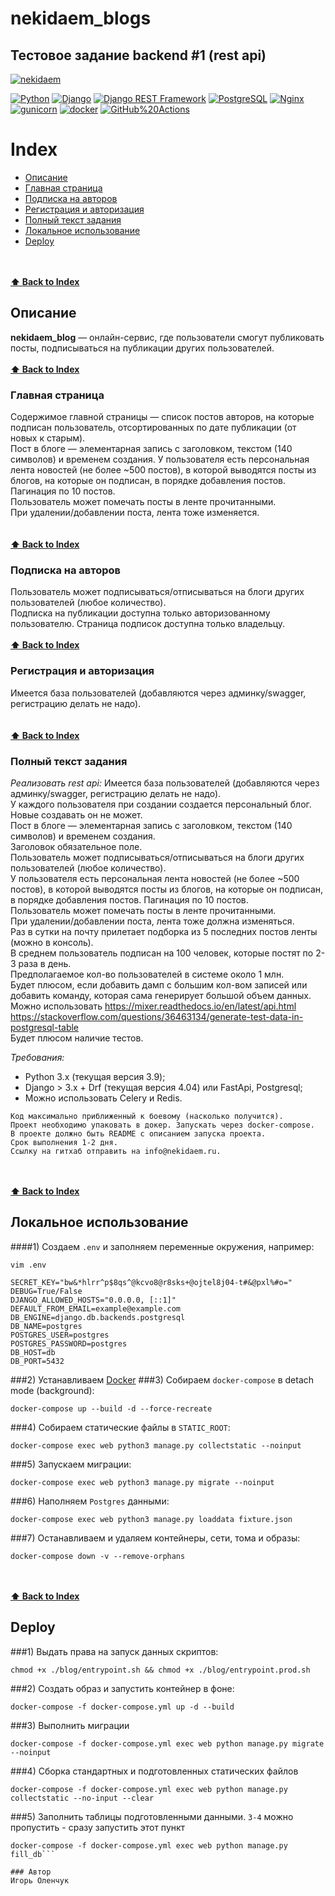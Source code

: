 # nekidaem_blogs
## Тестовое задание backend #1 (rest api)
[![nekidaem](https://github.com/igorolenchuk/nekidaem_blogs/actions/workflows/foodgram_workflow.yml/badge.svg?branch=master)](https://github.com/IgorOlenchuk/nekidaem_blogs/actions/workflows/main.yml)

[![Python](https://img.shields.io/badge/-Python-464646?style=flat-square&logo=Python)](https://www.python.org/)
[![Django](https://img.shields.io/badge/-Django-464646?style=flat-square&logo=Django)](https://www.djangoproject.com/)
[![Django REST Framework](https://img.shields.io/badge/-Django%20REST%20Framework-464646?style=flat-square&logo=Django%20REST%20Framework)](https://www.django-rest-framework.org/)
[![PostgreSQL](https://img.shields.io/badge/-PostgreSQL-464646?style=flat-square&logo=PostgreSQL)](https://www.postgresql.org/)
[![Nginx](https://img.shields.io/badge/-NGINX-464646?style=flat-square&logo=NGINX)](https://nginx.org/ru/)
[![gunicorn](https://img.shields.io/badge/-gunicorn-464646?style=flat-square&logo=gunicorn)](https://gunicorn.org/)
[![docker](https://img.shields.io/badge/-Docker-464646?style=flat-square&logo=docker)](https://www.docker.com/)
[![GitHub%20Actions](https://img.shields.io/badge/-GitHub%20Actions-464646?style=flat-square&logo=GitHub%20actions)](https://github.com/features/actions)

# Index
  - [Описание](#описание)
  - [Главная страница](#главная-страница)
  - [Подписка на авторов](#подписка-на-авторов)
  - [Регистрация и авторизация](#регистрация-и-авторизация)
  - [Полный текст задания](#полный-текст-задания)
  - [Локальное использование](#локальное-использование)
  - [Deploy](#deploy)

<br><br>
**[⬆ Back to Index](#index)**
## Описание
**nekidaem_blog** — онлайн-сервис, где пользователи смогут публиковать посты, 
подписываться на публикации других пользователей.
<br><br>
**[⬆ Back to Index](#index)**
### Главная страница
Содержимое главной страницы — список постов авторов, на которые подписан пользователь, 
отсортированных по дате публикации (от новых к старым).<br>
Пост в блоге — элементарная запись с заголовком, текстом (140 символов) и временем создания.
У пользователя есть персональная лента новостей (не более ~500 постов), в которой выводятся посты из блогов, на которые он подписан, в порядке добавления постов. Пагинация по 10 постов.<br>
Пользователь может помечать посты в ленте прочитанными.<br>
При удалении/добавлении поста, лента тоже изменяется. <br>
<br><br>
**[⬆ Back to Index](#index)**
### Подписка на авторов
Пользователь может подписываться/отписываться на блоги других пользователей (любое количество).<br>
Подписка на публикации доступна только авторизованному пользователю. 
Страница подписок доступна только владельцу.
<br><br>
**[⬆ Back to Index](#index)**
### Регистрация и авторизация
Имеется база пользователей (добавляются через админку/swagger, регистрацию делать не надо). <br>
<br><br>
**[⬆ Back to Index](#index)**
### Полный текст задания
_Реализовать rest api:_
Имеется база пользователей (добавляются через админку/swagger, регистрацию делать не надо). <br>
У каждого пользователя при создании создается персональный блог. Новые создавать он не может. <br>
Пост в блоге — элементарная запись с заголовком, текстом (140 символов) и временем создания.<br>
Заголовок обязательное поле.<br>
Пользователь может подписываться/отписываться на блоги других пользователей (любое количество).<br>
У пользователя есть персональная лента новостей (не более ~500 постов), в которой выводятся посты из блогов, на которые он подписан, в порядке добавления постов. Пагинация по 10 постов.<br>
Пользователь может помечать посты в ленте прочитанными.<br>
При удалении/добавлении поста, лента тоже должна изменяться. <br>
Раз в сутки на почту прилетает подборка из 5 последних постов ленты (можно в консоль).<br>
В среднем пользователь подписан на 100 человек, которые постят по 2-3 раза в день.<br>
Предполагаемое кол-во пользователей в системе около 1 млн.<br>
Будет плюсом, если добавить дамп с большим кол-вом записей или добавить команду, которая сама генерирует большой объем данных.<br>
Можно использовать https://mixer.readthedocs.io/en/latest/api.html https://stackoverflow.com/questions/36463134/generate-test-data-in-postgresql-table <br>
Будет плюсом наличие тестов.<br>

*Требования:*<br>
- Python 3.x (текущая версия 3.9); <br>
- Django > 3.х + Drf (текущая версия 4.04) или FastApi, Postgresql; <br>
- Можно использовать Celery и Redis.<br> 

```Проект должен быть на гитхабе и отражать процесс разработки. НЕ один коммит на всё.
Код максимально приближенный к боевому (насколько получится).
Проект необходимо упаковать в докер. Запускать через docker-compose.
В проекте должно быть README с описанием запуска проекта.
Срок выполнения 1-2 дня.
Ссылку на гитхаб отправить на info@nekidaem.ru.
```
<br><br>
**[⬆ Back to Index](#index)**
## Локальное использование

####1) Создаем `.env` и заполняем переменные окружения, например:

```shell
vim .env
```
```text
SECRET_KEY="bw&*hlrr^p$8qs^@kcvo8@r8sks+@ojtel8j04-t#&@pxl%#o="
DEBUG=True/False
DJANGO_ALLOWED_HOSTS="0.0.0.0, [::1]"
DEFAULT_FROM_EMAIL=example@example.com
DB_ENGINE=django.db.backends.postgresql
DB_NAME=postgres
POSTGRES_USER=postgres
POSTGRES_PASSWORD=postgres
DB_HOST=db
DB_PORT=5432
```
###2) Устанавливаем [Docker](https://docs.docker.com/engine/install/)
###3) Собираем `docker-compose` в detach mode (background):
```shell
docker-compose up --build -d --force-recreate
```
###4) Собираем статические файлы в `STATIC_ROOT`:
```shell
docker-compose exec web python3 manage.py collectstatic --noinput
```
###5) Запускаем миграции:
```shell
docker-compose exec web python3 manage.py migrate --noinput
```
###6) Наполняем `Postgres` данными:
```shell
docker-compose exec web python3 manage.py loaddata fixture.json
```
###7) Останавливаем и удаляем контейнеры, сети, тома и образы:
```shell
docker-compose down -v --remove-orphans
```
<br><br>
**[⬆ Back to Index](#index)**
## Deploy
###1) Выдать права на запуск данных скриптов: 
```shell
chmod +x ./blog/entrypoint.sh && chmod +x ./blog/entrypoint.prod.sh
```
###2) Создать образ и запустить контейнер в фоне:
```shell
docker-compose -f docker-compose.yml up -d --build
```
###3) Выполнить миграции
```shell
docker-compose -f docker-compose.yml exec web python manage.py migrate --noinput
```
###4) Сборка стандартных и подготовленных статических файлов 
```shell
docker-compose -f docker-compose.yml exec web python manage.py collectstatic --no-input --clear
```
###5) Заполнить таблицы подготовленными данными. `3-4` можно пропустить - сразу запустить этот пункт
```shell
docker-compose -f docker-compose.yml exec web python manage.py fill_db```

### Автор
Игорь Оленчук